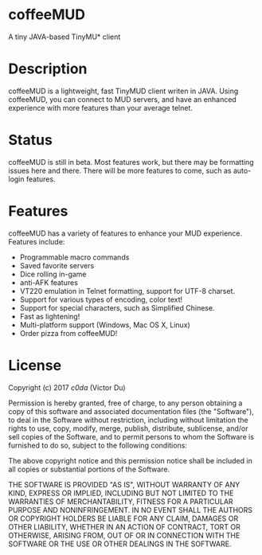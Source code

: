 # coffeeMUD
A tiny JAVA-based TinyMU* client

# Description
coffeeMUD is a lightweight, fast TinyMUD client writen in JAVA. Using coffeeMUD, you can connect to MUD servers, and have an enhanced experience with more features than your average telnet.

# Status
coffeeMUD is still in beta. Most features work, but there may be formatting issues here and there. There will be more features to come, such as auto-login features.

# Features
coffeeMUD has a variety of features to enhance your MUD experience. Features include:
- Programmable macro commands
- Saved favorite servers
- Dice rolling in-game
- anti-AFK features
- VT220 emulation in Telnet formatting, support for UTF-8 charset.
- Support for various types of encoding, color text!
- Support for special characters, such as Simplified Chinese.
- Fast as lightening!
- Multi-platform support (Windows, Mac OS X, Linux)
- Order pizza from coffeeMUD!

# License
Copyright (c) 2017 _c0da_ (Victor Du)

Permission is hereby granted, free of charge, to any person obtaining a copy
of this software and associated documentation files (the "Software"), to deal
in the Software without restriction, including without limitation the rights
to use, copy, modify, merge, publish, distribute, sublicense, and/or sell
copies of the Software, and to permit persons to whom the Software is
furnished to do so, subject to the following conditions:

The above copyright notice and this permission notice shall be included in all
copies or substantial portions of the Software.

THE SOFTWARE IS PROVIDED "AS IS", WITHOUT WARRANTY OF ANY KIND, EXPRESS OR
IMPLIED, INCLUDING BUT NOT LIMITED TO THE WARRANTIES OF MERCHANTABILITY,
FITNESS FOR A PARTICULAR PURPOSE AND NONINFRINGEMENT. IN NO EVENT SHALL THE
AUTHORS OR COPYRIGHT HOLDERS BE LIABLE FOR ANY CLAIM, DAMAGES OR OTHER
LIABILITY, WHETHER IN AN ACTION OF CONTRACT, TORT OR OTHERWISE, ARISING FROM,
OUT OF OR IN CONNECTION WITH THE SOFTWARE OR THE USE OR OTHER DEALINGS IN THE
SOFTWARE.
